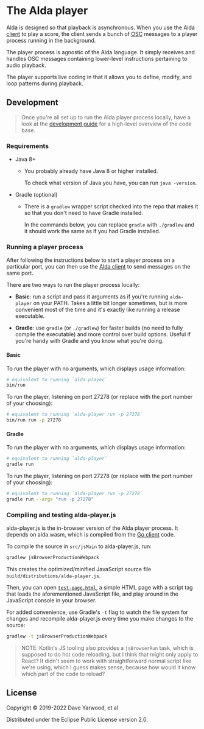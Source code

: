 # The Alda player

Alda is designed so that playback is asynchronous. When you use the Alda
[client](../client) to play a score, the client sends a bunch of
[OSC][osc-page] messages to a player process running in the background.

[osc-page]: http://opensoundcontrol.org

The player process is agnostic of the Alda language. It simply receives and
handles OSC messages containing lower-level instructions pertaining to audio
playback.

The player supports live coding in that it allows you to define, modify, and
loop patterns during playback.

## Development

> Once you're all set up to run the Alda player process locally, have a look at
> the [development guide](./doc/development-guide.md) for a high-level overview
> of the code base.

### Requirements

* Java 8+
  * You probably already have Java 8 or higher installed.

    To check what version of Java you have, you can run `java -version`.

* Gradle (optional)
  * There is a `gradlew` wrapper script checked into the repo that makes it so
    that you don't need to have Gradle installed.

    In the commands below, you can replace `gradle` with `./gradlew` and it
    should work the same as if you had Gradle installed.

### Running a player process

After following the instructions below to start a player process on a particular
port, you can then use the [Alda client](../client) to send messages on the same
port.

There are two ways to run the player process locally:

* **Basic**: run a script and pass it arguments as if you're running
  `alda-player` on your PATH. Takes a little bit longer sometimes, but is more
  convenient most of the time and it's exactly like running a release
  executable.

* **Gradle**: use `gradle` (or `./gradlew`) for faster builds (no need to fully
  compile the executable) and more control over build options. Useful if you're
  handy with Gradle and you know what you're doing.

#### Basic

To run the player with no arguments, which displays usage information:

```bash
# equivalent to running `alda-player`
bin/run
```

To run the player, listening on port 27278 (or replace with the port number of
your choosing):

```bash
# equivalent to running `alda-player run -p 27278`
bin/run run -p 27278
```

#### Gradle

To run the player with no arguments, which displays usage information:

```bash
# equivalent to running `alda-player`
gradle run
```

To run the player, listening on port 27278 (or replace with the port number of
your choosing):

```bash
# equivalent to running `alda-player run -p 27278`
gradle run --args "run -p 27278"
```

### Compiling and testing alda-player.js

alda-player.js is the in-browser version of the Alda player process. It depends
on alda.wasm, which is compiled from the [Go client](../client) code.

To compile the source in `src/jsMain` to alda-player.js, run:

```bash
gradlew jsBrowserProductionWebpack
```

This creates the optimized/minified JavaScript source file
`build/distributions/alda-player.js`.

Then, you can open [`test-page.html`](test-page.html), a simple HTML page with a
script tag that loads the aforementioned JavaScript file, and play around in the
JavaScript console in your browser.

For added convenience, use Gradle's `-t` flag to watch the file system for
changes and recompile alda-player.js every time you make changes to the source:

```bash
gradlew -t jsBrowserProductionWebpack
```

> NOTE: Kotlin's JS tooling also provides a `jsBrowserRun` task, which is
> supposed to do hot code reloading, but I think that might only apply to React?
> It didn't seem to work with straightforward normal script like we're using,
> which I guess makes sense, because how would it know which part of the code to
> reload?

## License

Copyright © 2019-2022 Dave Yarwood, et al

Distributed under the Eclipse Public License version 2.0.
